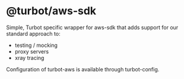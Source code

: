 # @turbot/aws-sdk

Simple, Turbot specific wrapper for aws-sdk that adds support for our standard
approach to:
* testing / mocking
* proxy servers
* xray tracing

Configuration of turbot-aws is available through turbot-config.
